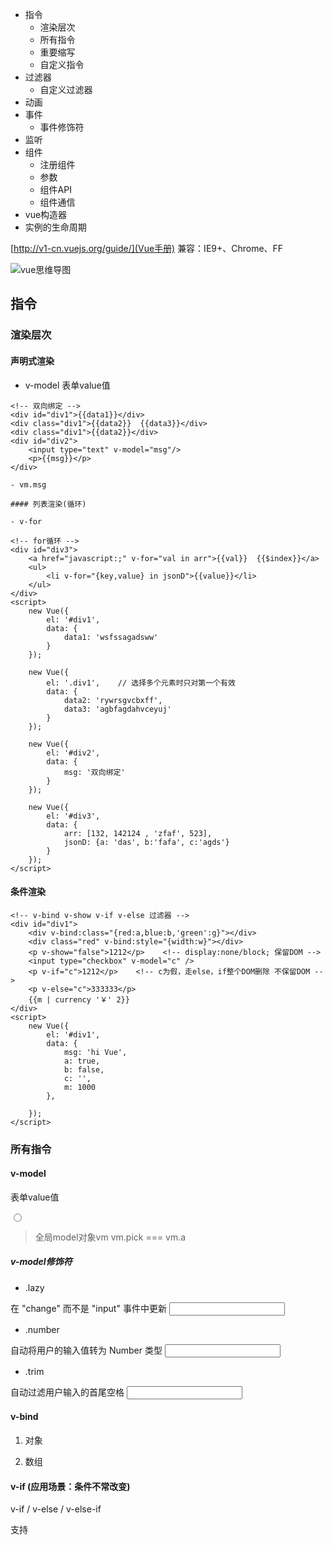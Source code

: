 <!-- MarkdownTOC -->

- 指令
    - 渲染层次
    - 所有指令
    - 重要缩写
    - 自定义指令
- 过滤器
    - 自定义过滤器
- 动画
- 事件
    - 事件修饰符
- 监听
- 组件
    - 注册组件
    - 参数
    - 组件API
    - 组件通信
- vue构造器
- 实例的生命周期

<!-- /MarkdownTOC -->


[http://v1-cn.vuejs.org/guide/](Vue手册)
兼容：IE9+、Chrome、FF

![vue思维导图](http://mmbiz.qpic.cn/mmbiz_png/I4OWBs9UyBs1xEgDicXtVyUztsIn2m2H2DdQYKeiaA204fSPZ2oWnfibChiatIicicLDNfLC4K6W0IoqibcBiawsSzqfjA/640?wx_fmt=png&tp=webp&wxfrom=5&wx_lazy=1)

## 指令
### 渲染层次
#### 声明式渲染

- v-model 表单value值

```
<!-- 双向绑定 -->
<div id="div1">{{data1}}</div>
<div class="div1">{{data2}}  {{data3}}</div>
<div class="div1">{{data2}}</div>
<div id="div2">
    <input type="text" v-model="msg"/>
    <p>{{msg}}</p>
</div>

- vm.msg

#### 列表渲染(循环)

- v-for

<!-- for循环 -->
<div id="div3">
    <a href="javascript:;" v-for="val in arr">{{val}}  {{$index}}</a>
    <ul>
        <li v-for="{key,value} in jsonD">{{value}}</li>
    </ul>
</div>
<script>
    new Vue({
        el: '#div1',
        data: {
            data1: 'wsfssagadsww'
        }
    });

    new Vue({
        el: '.div1',    // 选择多个元素时只对第一个有效
        data: {
            data2: 'rywrsgvcbxff',
            data3: 'agbfagdahvceyuj'
        }
    });

    new Vue({
        el: '#div2',
        data: {
            msg: '双向绑定'
        }
    });

    new Vue({
        el: '#div3',
        data: {
            arr: [132, 142124 , 'zfaf', 523],
            jsonD: {a: 'das', b:'fafa', c:'agds'}
        }
    });
</script>
```

#### 条件渲染
```
<!-- v-bind v-show v-if v-else 过滤器 -->
<div id="div1">
    <div v-bind:class="{red:a,blue:b,'green':g}"></div>
    <div class="red" v-bind:style="{width:w}"></div>
    <p v-show="false">1212</p>    <!-- display:none/block; 保留DOM -->
    <input type="checkbox" v-model="c" />
    <p v-if="c">1212</p>    <!-- c为假，走else，if整个DOM删除 不保留DOM -->
    <p v-else="c">333333</p>
    {{m | currency '￥' 2}}
</div>
<script>
    new Vue({
        el: '#div1',
        data: {
            msg: 'hi Vue',
            a: true,
            b: false,
            c: '',
            m: 1000
        },

    });
</script>
```

### 所有指令

#### v-model
表单value值

<input type="radio" v-model="pick" v-bind:value="a">

> 全局model对象vm
vm.pick === vm.a

##### v-model修饰符

- .lazy

在 "change" 而不是 "input" 事件中更新
<input v-model.lazy="msg" >

- .number

自动将用户的输入值转为 Number 类型
<input v-model.number="age" type="number">

- .trim

自动过滤用户输入的首尾空格
<input v-model.trim="msg">

#### v-bind
1. 对象

2. 数组

#### v-if (应用场景：条件不常改变)
v-if / v-else / v-else-if

支持<template>语法

若v-if为false，删除整个DOM

> v-for&v-if同时使用，v-for优先级更高

#### v-show (应用场景：频繁切换)
display:none/block;

不支持<template>语法

若v-show为false，保留DOM，仅隐藏元素

#### v-for
支持<template>语法

四种形式

(1) arr为数组，val为数组元素，$index为索引
<a href="javascript:;" v-for="val in arr">{{val}}  {{$index}}</a>

(2) arr为数，item为数组元素，index为索引
<li v-for="(item, index) in arr">{{index}} {{item.msg}}</li>

(3) jsonD为json对象，key为键名，value为键值
<li v-for="{value, key} in jsonD">{{value}}</li>

(4) 指定迭代10次
 <span v-for="n in 10">{{ n }} </span>


> 组件使用v-for，key必须填写

```
<my-component
  v-for="(item, index) in items"
  v-bind:item="item"
  v-bind:index="index"
  v-bind:key="item.id">
</my-component>
```

#### v-on 事件绑定

### 重要缩写
- `v-bind:href="url"` -> `:href="url"`

- `v-on:click="fn"` -> `@click="fn"`

### 自定义指令

- bind 指令第一次绑定到元素时调用，适用于初始化
- inserted 被绑定元素插入父节点时调用
- update 所在组件的Vnode更新前或更新时调用
- comonentUpdated 所在组件的vnode和他的子nvnode全部更新完调用
- unbind 指令与元素解绑时调用

```
<div v-red id="div1">
    背景颜色变了
</div>
<script>
    Vue.directive('red', function() {
        this.el.style.backgroundColor = 'red';
    });
    new Vue({
        el: '#div1'
    });
</script>
```

#### 自定义指定传参

```
<div v-red="'<h1>字也变了</h1>'" id="div1"> <!-- 注意指令赋值是字符串 -->
    背景颜色变了
</div>
<script>
    Vue.directive('red', function(value) {
        this.el.style.backgroundColor = 'red';
        this.el.innerHTML = value;
    });
    new Vue({
        el: '#div1'
    });
</script>
```

#### 自定义指令应用于标签

**不建议使用**
```
<div id="div1">
    背景颜色没变
    <v-red>背景颜色变了</v-red> <!-- 现在不是块元素了 -->
</div>
<script>
    Vue.elementDirective('v-red',{
        bind:function(){
            this.el.style.backgroundColor='red';
        }
    });
    new Vue({
        el:'#div1',
    });
</script>
```
## 过滤器

### 自定义过滤器

> 只支持v-bind / {{}}

```
<div id="div1">
    {{msg|reverse}}
    {{msg|reverse2 'a1' 'b1'}}
</div>
<script>
    Vue.filter('reverse', function(input) {
        return input.split(' ').reverse().join(' ');
    });

    Vue.filter('reverse2', function(input, a, b) {
        return input.split(' ').reverse().join(' ') + a + b;
    });

    new Vue({
        el: '#div1',
        data: {
            msg: 'hello vue world'
        },
    });
</script>
```

```
<script>
    new Vue({
      filters: {
        capitalize: function (value) {
          if (!value) return ''
          value = value.toString()
          return value.charAt(0).toUpperCase() + value.slice(1)
        },
        f2: function(value){

        }
      }
    })
</script>
```

## 动画

- 定义动画

```
<style>
    .动画名称-transition {

    }
    .动画名称-enter {

    }
    .动画名称-leave {

    }
</style>
```

- 使用动画

```
<div transition="动画名称"></div>
```

## 事件

v-on两种方式添加事件

1. v-on:click = "add()"

2. @click = "add()"

> **不传参可以不加括号**

```
<div id="div1">
    <input type="text" placeholder="请输入东西" v-model="msg" @keyup.13="add" />
    <input type="button" value="添加" @click="add" />
    <ul>
        <li v-for="val in mdata">
            {{val}}
            <a href="javascript:;" @click="del($index)">删除</a>
        </li>
    </ul>
</div>
<script>
    new Vue({
        el: '#div1',
        data: {
            msg: '',
            mdata: []
        },
        methods: {
            add: function() {
                if(this.msg == '') {
                    alert('不能为空');
                    return;
                }
                this.mdata.unshift(this.msg);
                this.msg = '';
            },
            del: function(index) {
                this.mdata.splice(index, 1);
            }
        }
    });
</script>
```

### 事件修饰符
.stop

.prevent

.capture

.self

.once

1. 阻止冒泡：
- ev.propageation()
- @click.stop = "show()"

2. 阻止默认：
- ev.preventDefault()
- @contextmenu.prevent = "show()"

3. 阻止冒泡、，默认
- @contextmenu.stop.prevent = "show()"

4. 键码事件
- @keyup.键码 = "show($event)"

或者

- @keyup.ctrl.enter = "show($event)"
- @keyup.left = "show($event)"

5. 事件捕获
- @click.capture = "show()"

6. 事件在元素本身(不包含子元素)时触发
- @click.self = "show()"

7. 阻止所有点击
- @click.prevent.self = "show()"

8. 阻止元素上的点击
- @click.self.prevent = "show()"

9. 事件只触发一次
- @click.once = "show()"

#### v-on修饰符

- .native

监听原生事件
<my-component v-on:click.native="doTheThing"></my-component>



## 监听
var v = new Vue(...);

- v.$watch(监听对象, function() {});

- v.$watch(监听对象, function() {}, {deep:true});   // 深度监听

## 组件
### 注册组件

- 全局组件 `Vue.component(tagName, options)`

Vue.component('xxx', {
    
})

> **全局组件需在初始化根实例之前注册**

```
<script>
// 注册
Vue.component('my-component', {
  template: '<div>A custom component!</div>'
})

// 创建根实例
new Vue({
  el: '#example'
})
</script>
```

- 局部组件

```
<script>
var Child = {
  template: '<div>A custom component!</div>'
}
new Vue({
  // ...
  components: {
    // <my-component> 将只在父模板可用
    'my-component': Child
  }
})
</script>
```
### 参数

#### props

```
<div id="app">
    <ol>
        <todo-item v-for="item in items" v-bind:todo="item" v-bind:key="item.id"></todo-item>
    </ol>
</div>
```
```
<script>
// 将数据从父作用域传到子组件
Vue.component('todo-item', {
    props: ['todo'],
    template: '<li>{{todo.text}}</li>'
})

var app = new Vue({
    el: '#app',
    data: {
        items: [
            {id:0, text: 'aaa'},
            {id:1, text: 'bbb'},
            {id:2, text: 'ccc'}
        ]
    }
})
</script>
```

**注意：组件props命名时需改为驼峰**

```
<div id="box">
    <aa msg="this is msg" img-src="xx.jpg"></aa>
</div>
<script>
    Vue.component('aa', {
        props: ['msg', 'imgSrc'],   // 接收参数，**行间命名改为驼峰**
        template: '<div>{{msg}} <img :src="imgSrc"></div>'
    });

    new Vue({
        el:'#box',
    });
</script>
```

传递实际的值类型时需使用v-bind

<!-- 传递了一个字符串 "1" -->
<comp some-prop="1"></comp>

<!-- 传递实际的 number -->
<comp :some-prop="1"></comp>


#### data

> 组件中的data必须是个**函数**，并且有返回值

```
<script>
Vue.component('simple-counter', {
  template: '<button v-on:click="counter += 1">{{ counter }}</button>',
  data: function () {  //每次调用该组件返回一个全新的data对象
    return {
        counter: 0
    }
  }
})

new Vue({
  el: '#example-2'
})
</script>
```

### 组件API

- Vue.extend(options); 创建构造器
- Vue.set(target, key, value); 设置对象的属性
- Vue.directive(id, [definition]);  注册或获取全局指令
- Vue.filter(id, [definition]);  注册或获取全局过滤器
- Vue.componet(id, [definition]);  注册或获取全局组件，注册还会自动使用给定的id设置组件的名称


#### Vue 组件的 API 来自三部分 - props, events 和 slots ：

- Props 允许外部环境传递数据给组件

- Events 允许从外部环境在组件内触发副作用

- Slots 允许外部环境将额外的内容组合在组件中

### 组件通信
![组件通信](https://cn.vuejs.org/images/props-events.png)

父组件 -> pass/props -> 子组件

子组件 -> emit/events -> 父组件

#### props

```
<div id="app">
    <ol>
        <todo-item v-for="item in items" :todo="item" :key="item.id"></todo-item>
    </ol>
</div>
```
```
<script>
// 将数据从父作用域传到子组件
Vue.component('todo-item', {
    props: ['todo'],
    template: '<li>{{todo.text}}</li>'
})

var app = new Vue({
    el: '#app',
    data: {
        items: [
            {id:0, text: 'aaa'},
            {id:1, text: 'bbb'},
            {id:2, text: 'ccc'}
        ]
    }
})
</script>
```

##### props是单向绑定 

父组件 -> 子组件
子组件 X  父组件

> 想要修改props的值时可做以下处理，但这种方法仍改变不了父组件的值
如果 props 是一个对象或数组，则为引用类型，在子组件内部改变它会影响父组件的状态。

- 定义为局部变量

```
<script>
    props: ['initialCounter'],
    data: function () {
      return { counter: this.initialCounter }
    }
</script>
```

- 定义为计算属性

```
<script>
    props: ['size'],
    computed: {
      normalizedSize: function () {
        return this.size.trim().toLowerCase()
      }
    }
</script>
```

##### 子组件 -> 父组件
- 使用 $on(eventName) 监听事件

- 使用 $emit(eventName) 触发事件

`v-on:子组件事件="父组件事件"`

```
<div id="counter-event-example">
  <p>{{ total }}</p>
  <button-counter v-on:increment="incrementTotal"></button-counter>
  <button-counter v-on:increment="incrementTotal"></button-counter>
</div>
```

```
<script>
Vue.component('button-counter', {
  template: '<button v-on:click="increment">{{ counter }}</button>',  // 点击时触发子组件事件
  data: function () {
    return {
      counter: 0
    }
  },
  methods: {
    increment: function () {
      this.counter += 1
      this.$emit('increment')  // emit向父组件传递该increment，组件上监听到increment，触发父组件的incrementTotal
    }
  },
})

new Vue({
  el: '#counter-event-example',
  data: {
    total: 0
  },
  methods: {
    incrementTotal: function () {
      this.total += 1
    }
  }
})
</script>
```

#### 子组件索引

- ref 为子组件指定一个索引ID

```
<div id="parent">
  <user-profile ref="profile"></user-profile>
</div>
```

```
<script>
var parent = new Vue({ el: '#parent' })

// 访问子组件
var child = parent.$refs.profile
</script>
``

> 当 ref 和 v-for 一起使用时，ref 是一个数组，包含相应的子组件。


##### 双向绑定 prop添加修饰符

- .sync (vue 2.3+)

<comp :foo.sync="bar"></comp>

### 组件嵌套规则

`<ul>，<ol>，<table>，<select>` 限制了能被它包裹的元素


自定义组件 <my-row> 被认为是无效的内容，因此在渲染的时候会导致错误。变通的方案是使用特殊的 is 属性。

```
<table>
  <tr is="my-row"></tr>
</table>
```

## SPA  (vue-router库)

```
<div id="box">
    <a v-link="{path: '/reg'}">register</a>
    <a v-link="{path: '/log'}">login</a>
    <router-view></router-view>
</div>
<script>
    var Reg = Vue.extend({
        template: '<div>regsiter</div>'
    });

    var Log = Vue.extend({
        template: '<div>login</div>'
    });

    // 把组件加进路由
    var app = Vue.extend({});
    var Router = new VueRouter();

    Router.map({
        '/reg': {
            component: Reg
        },
        '/log': {
            component: Log
        }
    });

    Router.start(app, '#box');      // 开启路由
</script>
```

## 交互(vue-resource库)

1. get
2. post **注意：post需要设置请求头emulateJSON**
3. jsonp

```
<script>
methods: {
    get: function() {
        this.$http.get('xxx.txt', {a: 1, b: 2}).then(function(res) {    // 成功回调函数
            console.log(res);
            console.log(res.data);
        }, function(res) {      // 失败回调函数
            console.log(res.data);
        })
    }
}

methods: {
    post: function() {
        // post方式需设置请求头emulateJSON
        this.$http.post('xxx.txt', {a: 1, b: 2}, {emulateJSON: true}).then(function(res) {  // 成功回调函数
            console.log(res);
            console.log(res.data);
        }, function(res) {      // 失败回调函数
            console.log(res.data);
        })
    }
}

methods: {
    get: function() {
        this.$http.jsonp('https://xxx?', {wd: 2}, {jsonp: 'cb'}).then(function(res) {   // 成功回调函数
            console.log(res);
            console.log(res.data);
        }, function(res) {      // 失败回调函数
            console.log(res.data);
        })
    }
}

</script>
```

## vue构造器

- el 实例挂载目标

- data 设置数据对象

- methods 方法

- computed 计算属性

- watch 观察

- mounted 生命钩子函数

- directives 自定义局部指令

- components 局部注册组件

- filters 过滤器

## 实例的生命周期

![vue实例的生命周期](http://cn.vuejs.org/images/lifecycle.png)
![vue实例的生命周期](https://qianduan.debuggap.com/image.b6b05c1a1b16.png)
![生命周期实例代码](https://qianduan.debuggap.com/image.3ea6b2930269.png)
![生命周期钩子](https://qianduan.debuggap.com/image.3b51cb21948b.png)

- beforeCreate 实例初始化之后

- created 实例创建完成之后被调用

- beforeMount 在挂载开始之前被调用

- mounted el被新创建的vm.$el替换，挂载到实例上

- beforeUpdate 数据更新时调用

- updated 数据更新之后调用

- beforeDestory 实例销毁之前调用

- destoryed 实例销毁之后调用
